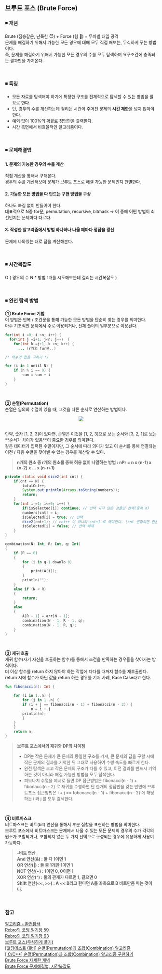 ## 브루트 포스 (Brute Force)

### ◾ 개념
Brute (짐승같은, 난폭한 😈) + Force (힘 💪) = 무차별 대입 공격</br>
문제를 해결하기 위해서 가능한 모든 경우에 대해 모두 직접 해보는, 무식하게 푸는 방법이다.</br>
즉, 문제를 해결하기 위해서 가능한 모든 경우의 수를 모두 탐색하며 요구조건에 충족되는 결과만을 가져온다.  

</br>

### ◾ 특징
* 모든 자료를 탐색해야 하기에 특정한 구조를 전체적으로 탐색할 수 있는 방법을 필요로 한다.  
* 단, 경우의 수를 계산하는데 걸리는 시간이 주어진 문제의 **시간 제한**을 넘지 않아야 한다.  
* 예외 없이 100%의 확률로 정답만을 출력한다.  
* 시간 측면에서 비효율적인 알고리즘이다.

</br>

### ◾ 문제해결법
#### 1. 문제의 가능한 경우의 수를 계산
직접 계산을 통해서 구해본다.  
경우의 수를 계산해보며 문제가 브루트 포스로 해결 가능한 문제인지 판별한다.  </br>

#### 2. 가능한 모든 방법을 다 만드는 구현 방법을 구상
하나도 빠짐 없이 만들어야 한다.  
대표적으로 N중 for문, permutation, recursive, bitmask => 이 중에 어떤 방법이 최선인지는 문제마다 다르다.  </br>

#### 3. 작성한 알고리즘에서 방법 하나하나 나올 때마다 정답을 갱신
문제에 나와있는 대로 답을 계산해본다.

</br>

### ◾ 시간복잡도
O ( 경우의 수 N * 방법 1개를 시도해보는데 걸리는 시간복잡도 )

</br>

### ◾ 완전 탐색 방법
**① Brute Force 기법**  
이 방법은 반복 / 조건문을 통해 가능한 모든 방법을 단순히 찾는 경우를 의미한다.</br>
아주 기초적인 문제에서 주로 이용되거나, 전체 풀이의 일부분으로 이용된다.
```java
for(int i =0; i <n; i++) {
  for(int j =i+1; j<n; j++)  {
    for(int k =j+1; k <n; k++) {
      ... (r개의 for문..)
```
```kotlin
/* 약수의 합을 구하기 */

for (i in 1 until N) {
	if (n % i == 0) {
		sum = sum + i
	}		
}	
```
</br>

**② 순열(Permutation)**  
순열은 임의의 수열이 있을 때, 그것을 다른 순서로 연산하는 방법이다.</br> 
<p align="center"><img src="https://img1.daumcdn.net/thumb/R1280x0/?scode=mtistory2&fname=https%3A%2F%2Fblog.kakaocdn.net%2Fdn%2FbpqibZ%2FbtqW1t57wif%2FAE4EvpEQeY5ZEFWLoJyAmK%2Fimg.png"></p></br>
만약, 숫자 [1, 2, 3]이 있다면, 순열은 이것을 [1, 2, 3]으로 보는 순서와 [3, 2, 1]로 보는 **순서가 차이가 있음**이 중요한 경우를 의미한다.</br>
같은 데이터가 입력된 수열이지만, 그 순서에 따라 의미가 있고 이 순서를 통해 연결되는 이전 / 다음 수열을 찾아낼 수 있는 경우를 계산할 수 있다.</br>

> **n개의 원소 중 r개의 원소를 중복 허용 없이 나열하는 방법 : nPr = n x (n-1) x (n-2) x ... x (n-r+1)** 
```java
private static void dice2(int cnt) {
	if(cnt == N) {
		totalCnt++;
		System.out.println(Arrays.toString(numbers));
		return;
	}
	for(int i =1; i<=6; i++) {
		if(isSelected[i]) continue; // 선택 되지 않은 것들만 선택(중복 X)
		numbers[cnt] = i;
		isSelected[i] = true; // 선택
		dice2(cnt+1); // cnt++ 이 아니라 cnt+1 로 해야한다. (cnt 변경되면 안됨.) 
		isSelected[i] = false; // 선택 해제
	}
}
```
```kotlin
combination(N: Int, R: Int, q: Int)
{
	if (R == 0)
	{
		for (i in q-1 downTo 0)
		{
			print(A[i]);
		}
		println("");
	}
	else if (N < R)
	{
		return;
	}
	else
	{
		A[R - 1] = arr[N - 1];
		combination(N - 1, R - 1, q);
		combination(N - 1, R, q);
	}
}
```
</br>

**③ 재귀 호출**  
재귀 함수(자기 자신을 호출하는 함수)를 통해서 조건을 만족하는 경우들을 찾아가는 방식이다.</br>
더 이상 함수를 return 하지 않아야 하는 작업에 다다를 때까지 함수를 재호출한다. return 시에 함수가 아닌 값을 return 하는 경우를 기저 사례, Base Case라고 한다.</br>
```kotlin
fun fibonacci(n): Int {

    for (i in 1..n) {
        for (j in 1..n) {
	    if (i + j == fibonacci(n - 1) + fibonacci(n - 2)) {
	        n = i + j
		println(n);
	    }
	}
    }
    return n;
}	
```
> **브루트 포스에서의 재귀와 DP의 차이점** </br>
> - DP는 작은 문제가 큰 문제와 동일한 구조를 가져, 큰 문제의 답을 구할 시에 작은 문제의 결과를 기억한 뒤 그대로 사용하여 수행 속도를 빠르게 한다.
> - 완전 탐색은 크고 작은 문제의 구조가 다를 수 있고, 이전 결과를 반드시 기억하는 것이 아니라 해결 가능한 방법을 모두 탐색한다.
> - 피보나치 수열을 예시로 들면 DP 접근방법은 fibonacci(n - 1) + fibonacci(n - 2) 로 재귀를 수행하면 단 한개의 정답만을 갖는 반면에 브루트포스 접근방법은 i + j == fobonacci(n - 1) + fibonacci(n - 2) 에 해당하는 i 와 j 를 모두 검색한다.
</br>

**④ 비트마스크**  
비트마스크는 비트(bit) 연산을 통해서 부분 집합을 표현하는 방법을 의미한다.</br>
브루트 포스에서 비트마스크는 문제에서 나올 수 있는 모든 문제의 경우의 수가 각각의 원소가 포함되거나, 포함되지 않는 두 가지 선택으로 구성되는 경우에 유용하게 사용이 가능하다. 

> **-비트 연산**  
**And 연산(&) : 둘 다 1이면 1  
OR 연산(|) : 둘 중 1개만 1이면 1  
NOT 연산(~) : 1이면 0, 0이면 1  
XOR 연산(^) : 둘의 관계가 다르면 1, 같으면 0  
Shift 연산(<<, >>) : A << B라고 한다면 A를 좌측으로 B 비트만큼 미는 것이다.**

</br>

### 참고
[알고리즘 - 완전탐색](https://hongjw1938.tistory.com/78)</br>
[Rebro의 코딩 일기장 59](https://rebro.kr/59)</br>
[Rebro의 코딩 일기장 63](https://rebro.kr/63)</br>
[브루트 포스(무식하게 풀기)](https://velog.io/@polynomeer/브루트-포스무식하게-풀기)</br>
[[코딩테스트 대비] 순열(Permutation)과 조합(Combination) 알고리즘](https://aerocode.net/376)</br>
[[ C/C++] 순열(Permutation)과 조합(Combination) 알고리즘 구현하기](https://cocoon1787.tistory.com/81)</br>
[Brute Force 자세한 개념](https://hcr3066.tistory.com/26)</br>
[Brute Force 문제해결법, 시간복잡도](https://github.com/Itsbeenalongday/Brute-Force)</br>
